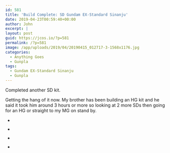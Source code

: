 ```yaml
---
id: 581
title: 'Build Complete: SD Gundam EX-Standard Sinanju'
date: 2019-04-23T00:59:40+00:00
author: John
excerpt: |
layout: post
guid: https://jcos.io/?p=581
permalink: /?p=581
image: /app/uploads/2019/04/20190415_012717-3-1568x1176.jpg
categories:
  - Anything Goes
  - Gunpla
tags:
  - Gundam EX-Standard Sinanju
  - Gunpla
---
```

Completed another SD kit.

Getting the hang of it now. My brother has been building an HG kit and he said it took him around 3 hours or more so looking at 2 more SDs then going for an HG or straight to my MG on stand by.

<ul class="wp-block-gallery columns-3 is-cropped">
  <li class="blocks-gallery-item">
    <figure><img src="http://johncosio.com/app/uploads/2019/04/20190415_013326-3-1024x768.jpg" alt="" data-id="591" data-link="https://jcos.io/build-complete-sd-gundam-ex-standard-sinanju-sd/20190415_013326/" class="wp-image-591" srcset="https://johncosio.com/app/uploads/2019/04/20190415_013326-3-1024x768.jpg 1024w, https://johncosio.com/app/uploads/2019/04/20190415_013326-3-300x225.jpg 300w, https://johncosio.com/app/uploads/2019/04/20190415_013326-3-768x576.jpg 768w, https://johncosio.com/app/uploads/2019/04/20190415_013326-3-1568x1176.jpg 1568w" sizes="(max-width: 1024px) 100vw, 1024px" /></figure>
  </li>
  <li class="blocks-gallery-item">
    <figure><img src="http://johncosio.com/app/uploads/2019/04/20190415_012717-3-1024x768.jpg" alt="" data-id="589" data-link="https://jcos.io/build-complete-sd-gundam-ex-standard-sinanju-sd/20190415_012717/" class="wp-image-589" srcset="https://johncosio.com/app/uploads/2019/04/20190415_012717-3-1024x768.jpg 1024w, https://johncosio.com/app/uploads/2019/04/20190415_012717-3-300x225.jpg 300w, https://johncosio.com/app/uploads/2019/04/20190415_012717-3-768x576.jpg 768w, https://johncosio.com/app/uploads/2019/04/20190415_012717-3-1568x1176.jpg 1568w" sizes="(max-width: 1024px) 100vw, 1024px" /></figure>
  </li>
  <li class="blocks-gallery-item">
    <figure><img src="http://johncosio.com/app/uploads/2019/04/20190415_012858-3-1024x768.jpg" alt="" data-id="590" data-link="https://jcos.io/build-complete-sd-gundam-ex-standard-sinanju-sd/20190415_012858/" class="wp-image-590" srcset="https://johncosio.com/app/uploads/2019/04/20190415_012858-3-1024x768.jpg 1024w, https://johncosio.com/app/uploads/2019/04/20190415_012858-3-300x225.jpg 300w, https://johncosio.com/app/uploads/2019/04/20190415_012858-3-768x576.jpg 768w, https://johncosio.com/app/uploads/2019/04/20190415_012858-3-1568x1176.jpg 1568w" sizes="(max-width: 1024px) 100vw, 1024px" /></figure>
  </li>
  <li class="blocks-gallery-item">
    <figure><img src="http://johncosio.com/app/uploads/2019/04/20190415_020144-3-1024x768.jpg" alt="" data-id="587" data-link="https://jcos.io/build-complete-sd-gundam-ex-standard-sinanju-sd/20190415_020144/" class="wp-image-587" srcset="https://johncosio.com/app/uploads/2019/04/20190415_020144-3-1024x768.jpg 1024w, https://johncosio.com/app/uploads/2019/04/20190415_020144-3-300x225.jpg 300w, https://johncosio.com/app/uploads/2019/04/20190415_020144-3-768x576.jpg 768w, https://johncosio.com/app/uploads/2019/04/20190415_020144-3-1568x1176.jpg 1568w" sizes="(max-width: 1024px) 100vw, 1024px" /></figure>
  </li>
</ul>